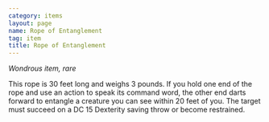 ```yaml
---
category: items
layout: page
name: Rope of Entanglement
tag: item
title: Rope of Entanglement 
---
```

_Wondrous item, rare_ 

This rope is 30 feet long and weighs 3 pounds. If you hold one end of the rope and use an action to speak its command word, the other end darts forward to entangle a creature you can see within 20 feet of you. The target must succeed on a DC 15 Dexterity saving throw or become restrained. 
